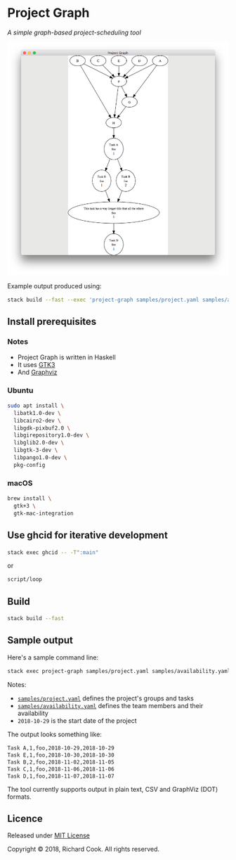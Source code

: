 # Project Graph

_A simple graph-based project-scheduling tool_

![Project Graph running on macOS](/docs/macos.png)

Example output produced using:

```bash
stack build --fast --exec 'project-graph samples/project.yaml samples/availability.yaml 2018-11-02'
```

## Install prerequisites

### Notes

* Project Graph is written in Haskell
* It uses [GTK3][gtk3]
* And [Graphviz][graphviz]

### Ubuntu

```bash
sudo apt install \
  libatk1.0-dev \
  libcairo2-dev \
  libgdk-pixbuf2.0 \
  libgirepository1.0-dev \
  libglib2.0-dev \
  libgtk-3-dev \
  libpango1.0-dev \
  pkg-config
```

### macOS

```bash
brew install \
  gtk+3 \
  gtk-mac-integration
```

## Use ghcid for iterative development

```bash
stack exec ghcid -- -T":main"
```

or

```bash
script/loop
```

## Build

```bash
stack build --fast
```

## Sample output

Here's a sample command line:

```bash
stack exec project-graph samples/project.yaml samples/availability.yaml 2018-10-29 --output output.csv
```

Notes:

* [`samples/project.yaml`][project-yaml] defines the project's groups and tasks
* [`samples/availability.yaml`][availability-yaml] defines the team members and their availability
* `2018-10-29` is the start date of the project

The output looks something like:

```csv
Task A,1,foo,2018-10-29,2018-10-29
Task E,1,foo,2018-10-30,2018-10-30
Task B,2,foo,2018-11-02,2018-11-05
Task C,1,foo,2018-11-06,2018-11-06
Task D,1,foo,2018-11-07,2018-11-07
```

The tool currently supports output in plain text, CSV and GraphViz (DOT) formats.

## Licence

Released under [MIT License][licence]

Copyright &copy; 2018, Richard Cook. All rights reserved.

[availability-yaml]: samples/availability.yaml
[graphviz]: https://www.graphviz.org/
[gtk3]: https://developer.gnome.org/gtk3/stable/
[licence]: LICENSE
[project-yaml]: samples/project.yaml
